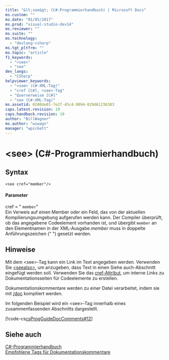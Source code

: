 ```yaml
---
title: "&lt;see&gt; (C#-Programmierhandbuch) | Microsoft Docs"
ms.custom: ""
ms.date: "01/05/2017"
ms.prod: "visual-studio-dev14"
ms.reviewer: ""
ms.suite: ""
ms.technology: 
  - "devlang-csharp"
ms.tgt_pltfrm: ""
ms.topic: "article"
f1_keywords: 
  - "<see>"
  - "see"
dev_langs: 
  - "CSharp"
helpviewer_keywords: 
  - "<see> (C#-XML-Tag)"
  - "cref [C#], <see>-Tag"
  - "Querverweise [C#]"
  - "see (C#-XML-Tag)"
ms.assetid: 0200de01-7e2f-45c4-9094-829d61236383
caps.latest.revision: 19
caps.handback.revision: 19
author: "BillWagner"
ms.author: "wiwagn"
manager: "wpickett"
---
```

# &lt;see&gt; (C#-Programmierhandbuch)
## Syntax  
  
```  
<see cref="member"/>  
```  
  
#### Parameter  
 cref \= " `member`"  
 Ein Verweis auf einen Member oder ein Feld, das von der aktuellen Kompilierungsumgebung aufgerufen werden kann.  Der Compiler überprüft, ob das angegebene Codeelement vorhanden ist, und übergibt `member` an den Elementnamen in der XML\-Ausgabe.*member* muss in doppelte Anführungszeichen \(" "\) gesetzt werden.  
  
## Hinweise  
 Mit dem \<see\>\-Tag kann ein Link im Text angegeben werden.  Verwenden Sie [\<seealso\>](../../../csharp/programming-guide/xmldoc/seealso.md), um anzugeben, dass Text in einen Siehe auch\-Abschnitt eingefügt werden soll.  Verwenden Sie das [cref\-Attribut](../../../csharp/programming-guide/xmldoc/cref-attribute.md), um interne Links zu Dokumentationsseiten für Codeelemente zu erstellen.  
  
 Dokumentationskommentare werden zu einer Datei verarbeitet, indem sie mit [\/doc](../../../csharp/language-reference/compiler-options/doc-compiler-option.md) kompiliert werden.  
  
 Im folgenden Beispiel wird ein \<see\>\-Tag innerhalb eines zusammenfassenden Abschnitts dargestellt.  
  
 [!code-cs[csProgGuideDocComments#12](../../../csharp/programming-guide/xmldoc/codesnippet/CSharp/see_1.cs)]  
  
## Siehe auch  
 [C\#\-Programmierhandbuch](../../../csharp/programming-guide/index.md)   
 [Empfohlene Tags für Dokumentationskommentare](../../../csharp/programming-guide/xmldoc/recommended-tags-for-documentation-comments.md)